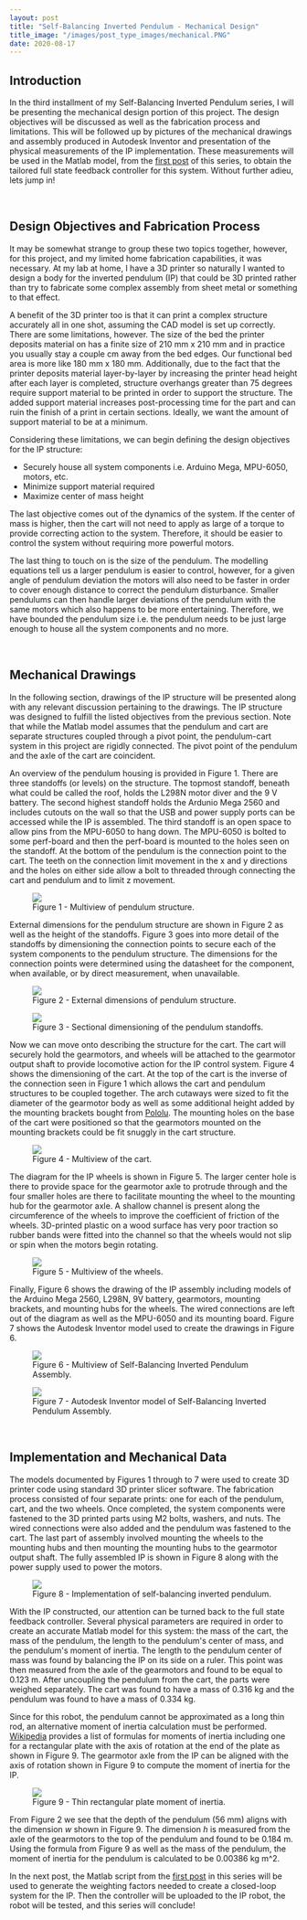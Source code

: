 ```yaml
---
layout: post
title: "Self-Balancing Inverted Pendulum - Mechanical Design"
title_image: "/images/post_type_images/mechanical.PNG"
date: 2020-08-17
---
```

<section>
  <h2> Introduction </h2>
    <p>
      In the third installment of my Self-Balancing Inverted Pendulum series, I will be presenting the mechanical design portion of this project. The design objectives will be discussed as well as the fabrication process and limitations. This will be followed up by pictures of the mechanical drawings and assembly produced in Autodesk Inventor and presentation of the physical measurements of the IP implementation. These measurements will be used in the Matlab model, from the <a href="https://malcolmhodgins.github.io/projects/2020/08/04/SBIP-Modelling" class="button_EIT">first post</a> of this series, to obtain the tailored full state feedback controller for this system. Without further adieu, lets jump in!
    </p>
</section>

<span><br></span>

<section>
    <h2> Design Objectives and Fabrication Process </h2>
      <p>
        It may be somewhat strange to group these two topics together, however, for this project, and my limited home fabrication capabilities, it was necessary. At my lab at home, I have a 3D printer so naturally I wanted to design a body for the inverted pendulum (IP) that could be 3D printed rather than try to fabricate some complex assembly from sheet metal or something to that effect.
      </p>
      <p>
        A benefit of the 3D printer too is that it can print a complex structure accurately all in one shot, assuming the CAD model is set up correctly. There are some limitations, however. The size of the bed the printer deposits material on has a finite size of 210 mm x 210 mm and in practice you usually stay a couple cm away from the bed edges. Our functional bed area is more like 180 mm x 180 mm. Additionally, due to the fact that the printer deposits material layer-by-layer by increasing the printer head height after each layer is completed, structure overhangs greater than 75 degrees require support material to be printed in order to support the structure. The added support material increases post-processing time for the part and can ruin the finish of a print in certain sections. Ideally, we want the amount of support material to be at a minimum.
      </p>
      <p>
        Considering these limitations, we can begin defining the design objectives for the IP structure:
        <ul>
          <li>Securely house all system components i.e. Arduino Mega, MPU-6050, motors, etc.</li>
          <li>Minimize support material required</li>
          <li>Maximize center of mass height</li>
        </ul>
      </p>
      <p>
        The last objective comes out of the dynamics of the system. If the center of mass is higher, then the cart will not need to apply as large of a torque to provide correcting action to the system. Therefore, it should be easier to control the system without requiring more powerful motors.
      </p>
      <p>
        The last thing to touch on is the size of the pendulum. The modelling equations tell us a larger pendulum is easier to control, however, for a given angle of pendulum deviation the motors will also need to be faster in order to cover enough distance to correct the pendulum disturbance. Smaller pendulums can then handle larger deviations of the pendulum with the same motors which also happens to be more entertaining. Therefore, we have bounded the pendulum size i.e. the pendulum needs to be just large enough to house all the system components and no more.
      </p>
</section>

<span><br></span>

<section>
  <h2> Mechanical Drawings </h2>
    <p>
      In the following section, drawings of the IP structure will be presented along with any relevant discussion pertaining to the drawings. The IP structure was designed to fulfill the listed objectives from the previous section. Note that while the Matlab model assumes that the pendulum and cart are separate structures coupled through a pivot point, the pendulum-cart system in this project are rigidly connected. The pivot point of the pendulum and the axle of the cart are coincident.
    </p>
    <p>
      An overview of the pendulum housing is provided in Figure 1. There are three standoffs (or levels) on the structure. The topmost standoff, beneath what could be called the roof, holds the L298N motor diver and the 9 V battery. The second highest standoff holds the Ardunio Mega 2560 and includes cutouts on the wall so that the USB and power supply ports can be accessed while the IP is assembled. The third standoff is an open space to allow pins from the MPU-6050 to hang down. The MPU-6050 is bolted to some perf-board and then the perf-board is mounted to the holes seen on the standoff. At the bottom of the pendulum is the connection point to the cart. The teeth on the connection limit movement in the x and y directions and the holes on either side allow a bolt to threaded through connecting the cart and pendulum and to limit z movement.
    </p>
    <figure>
      <img src="/images/sbip_mechanical/drawing_1.PNG" class="centered">
      <figcaption class="centered">Figure 1 - Multiview of pendulum structure.</figcaption>
    </figure>
    <p>
      External dimensions for the pendulum structure are shown in Figure 2 as well as the height of the standoffs. Figure 3 goes into more detail of the standoffs by dimensioning the connection points to secure each of the system components to the pendulum structure. The dimensions for the connection points were determined using the datasheet for the component, when available, or by direct measurement, when unavailable.
    </p>
    <figure>
      <img src="/images/sbip_mechanical/drawing_2.PNG" class="centered">
      <figcaption class="centered">Figure 2 - External dimensions of pendulum structure.</figcaption>
    </figure>
    <figure>
      <img src="/images/sbip_mechanical/drawing_3.PNG" class="centered">
      <figcaption class="centered">Figure 3 - Sectional dimensioning of the pendulum standoffs.</figcaption>
    </figure>
    <p>
      Now we can move onto describing the structure for the cart. The cart will securely hold the gearmotors, and wheels will be attached to the gearmotor output shaft to provide locomotive action for the IP control system. Figure 4 shows the dimensioning of the cart. At the top of the cart is the inverse of the connection seen in Figure 1 which allows the cart and pendulum structures to be coupled together. The arch cutaways were sized to fit the diameter of the gearmotor body as well as some additional height added by the mounting brackets bought from <a href="https://www.pololu.com/product/2676" class="button_EIT">Pololu</a>. The mounting holes on the base of the cart were positioned so that the gearmotors mounted on the mounting brackets could be fit snuggly in the cart structure.
    </p>
    <figure>
      <img src="/images/sbip_mechanical/drawing_4.PNG" class="centered">
      <figcaption class="centered">Figure 4 - Multiview of the cart.</figcaption>
    </figure>
    <p>
      The diagram for the IP wheels is shown in Figure 5. The larger center hole is there to provide space for the gearmotor axle to protrude through and the four smaller holes are there to facilitate mounting the wheel to the mounting hub for the gearmotor axle. A shallow channel is present along the circumference of the wheels to improve the coefficient of friction of the wheels. 3D-printed plastic on a wood surface has very poor traction so rubber bands were fitted into the channel so that the wheels would not slip or spin when the motors begin rotating.
    </p>
    <figure>
      <img src="/images/sbip_mechanical/drawing_5.PNG" class="centered">
      <figcaption class="centered">Figure 5 - Multiview of the wheels.</figcaption>
    </figure>
    <p>
      Finally, Figure 6 shows the drawing of the IP assembly including models of the Arduino Mega 2560, L298N, 9V battery, gearmotors, mounting brackets, and mounting hubs for the wheels. The wired connections are left out of the diagram as well as the MPU-6050 and its mounting board. Figure 7 shows the Autodesk Inventor model used to create the drawings in Figure 6.
    </p>
    <figure>
      <img src="/images/sbip_mechanical/drawing_6.PNG" class="centered">
      <figcaption class="centered"> Figure 6 - Multiview of Self-Balancing Inverted Pendulum Assembly.</figcaption>
    </figure>
    <figure>
      <img src="/images/sbip_mechanical/sbip_inventor_assembly.PNG" class="centered">
      <figcaption class="centered"> Figure 7 - Autodesk Inventor model of Self-Balancing Inverted Pendulum Assembly.</figcaption>
    </figure>
</section>

<span><br></span>

<section>
  <h2> Implementation and Mechanical Data </h2>
    <p>
      The models documented by Figures 1 through to 7 were used to create 3D printer code using standard 3D printer slicer software. The fabrication process consisted of four separate prints: one for each of the pendulum, cart, and the two wheels. Once completed, the system components were fastened to the 3D printed parts using M2 bolts, washers, and nuts. The wired connections were also added and the pendulum was fastened to the cart. The last part of assembly involved mounting the wheels to the mounting hubs and then mounting the mounting hubs to the gearmotor output shaft. The fully assembled IP is shown in Figure 8 along with the power supply used to power the motors.
    </p>
    <figure>
      <img src="/images/sbip_mechanical/sbip_assembled.jpg" class="centered">
      <figcaption class="centered"> Figure 8 - Implementation of self-balancing inverted pendulum.</figcaption>
    </figure>
    <p>
      With the IP constructed, our attention can be turned back to the full state feedback controller. Several physical parameters are required in order to create an accurate Matlab model for this system: the mass of the cart, the mass of the pendulum, the length to the pendulum's center of mass, and the pendulum's moment of inertia. The length to the pendulum center of mass was found by balancing the IP on its side on a ruler. This point was then measured from the axle of the gearmotors and found to be equal to 0.123 m. After uncoupling the pendulum from the cart, the parts were weighed separately. The cart was found to have a mass of 0.316 kg and the pendulum was found to have a mass of 0.334 kg.
    </p>
    <p>
      Since for this robot, the pendulum cannot be approximated as a long thin rod, an alternative moment of inertia calculation must be performed. <a href="https://en.wikipedia.org/wiki/List_of_moments_of_inertia" class="button_EIT">Wikipedia</a> provides a list of formulas for moments of inertia including one for a rectangular plate with the axis of rotation at the end of the plate as shown in Figure 9. The gearmotor axle from the IP can be aligned with the axis of rotation shown in Figure 9 to compute the moment of inertia for the IP.
    </p>
    <figure>
      <img src="/images/sbip_mechanical/thin_plate_moi.PNG" class="centered">
      <figcaption class="centered"> Figure 9 - Thin rectangular plate moment of inertia.</figcaption>
    </figure>
    <p>
      From Figure 2 we see that the depth of the pendulum (56 mm) aligns with the dimension <em>w</em> shown in Figure 9. The dimension <em>h</em> is measured from the axle of the gearmotors to the top of the pendulum and found to be 0.184 m. Using the formula from Figure 9 as well as the mass of the pendulum, the moment of inertia for the pendulum is calculated to be 0.00386 kg m^2.
    </p>
    <p>
      In the next post, the Matlab script from the <a href="https://malcolmhodgins.github.io/projects/2020/08/04/SBIP-Modelling" class="button_EIT">first post</a> in this series will be used to generate the weighting factors needed to create a closed-loop system for the IP. Then the controller will be uploaded to the IP robot, the robot will be tested, and this series will conclude!
    </p>
</section>
